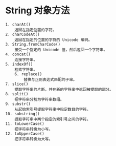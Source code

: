 
# String 对象方法
	1. charAt()
		返回在指定位置的字符。
	2. charCodeAt()
		返回在指定的位置的字符的 Unicode 编码。
	3. String.fromCharCode()
		接受一个指定的 Unicode 值，然后返回一个字符串。
	4. concat()
		连接字符串。
	5. indexOf()
		检索字符串。
		6. replace()
			替换与正则表达式匹配的子串。
	7. slice()
		提取字符串的片断，并在新的字符串中返回被提取的部分。
	8. split()
		把字符串分割为字符串数组。
	9. substr()
		从起始索引号提取字符串中指定数目的字符。
	10. substring()
		提取字符串中两个指定的索引号之间的字符。
	11. toLowerCase()
		把字符串转换为小写。
	12. toUpperCase()
		把字符串转换为大写。
